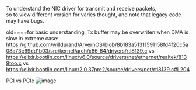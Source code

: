 To understand the NIC driver for transmit and receive packets,   
so to view different version for varies thought, and note that legacy code  may have bugs.


old====for basic understanding, Tx buffer may be overwriten when DMA is slow in extreme case:
https://github.com/willdurand/ArvernOS/blob/8b183a51311591158fd4f20c5a08a73c69dd1b03/src/kernel/arch/x86_64/drivers/rtl8139.c
vs
https://elixir.bootlin.com/linux/v6.0/source/drivers/net/ethernet/realtek/8139too.c
vs
https://elixir.bootlin.com/linux/2.0.37pre2/source/drivers/net/rtl8139.c#L204

PCI vs PCIe
![image](https://github.com/upempty/pynote/assets/52414719/b80c8559-fd91-460a-9142-5a056e71d3db)
